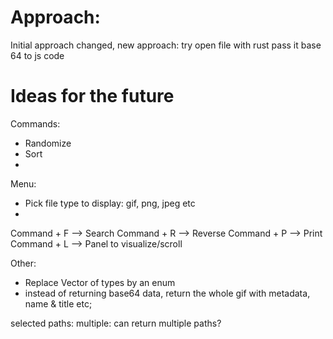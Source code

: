 # Approach:

Initial approach changed, new approach: try open file with rust pass it base 64 to js code


# Ideas for the future



Commands:
- Randomize
- Sort
- 


Menu:
- Pick file type to display: gif, png, jpeg etc
- 


Command + F --> Search
Command + R --> Reverse
Command + P --> Print
Command + L --> Panel to visualize/scroll


Other:
- Replace Vector of types by an enum
- instead of returning base64 data, return the whole gif with metadata, name & title etc;



selected paths: multiple: can return multiple paths?